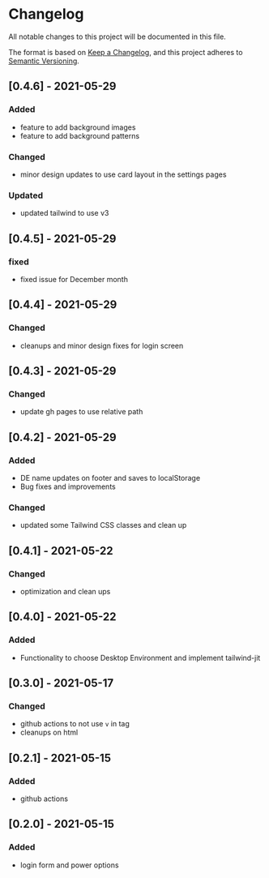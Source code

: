 # Changelog

All notable changes to this project will be documented in this file.

The format is based on [Keep a Changelog](https://keepachangelog.com/en/1.0.0/),
and this project adheres to [Semantic Versioning](https://semver.org/spec/v2.0.0.html).

## [0.4.6] - 2021-05-29

### Added

- feature to add background images
- feature to add background patterns

### Changed

- minor design updates to use card layout in the settings pages

### Updated

- updated tailwind to use v3

## [0.4.5] - 2021-05-29

### fixed

- fixed issue for December month

## [0.4.4] - 2021-05-29

### Changed

- cleanups and minor design fixes for login screen

## [0.4.3] - 2021-05-29

### Changed

- update gh pages to use relative path

## [0.4.2] - 2021-05-29

### Added

- DE name updates on footer and saves to localStorage
- Bug fixes and improvements

### Changed

- updated some Tailwind CSS classes and clean up

## [0.4.1] - 2021-05-22

### Changed

- optimization and clean ups

## [0.4.0] - 2021-05-22

### Added

- Functionality to choose Desktop Environment and implement tailwind-jit

## [0.3.0] - 2021-05-17

### Changed

- github actions to not use `v` in tag
- cleanups on html

## [0.2.1] - 2021-05-15

### Added

- github actions

## [0.2.0] - 2021-05-15

### Added

- login form and power options
